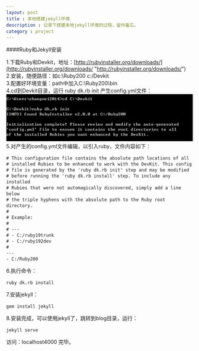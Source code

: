 ```yaml
---
layout: post
title : 本地搭建jekyll环境
description : 记录下搭建本地jekyll环境的过程，留作备忘。
category : project
---
```


####Ruby和Jekyll安装  

1.下载Ruby和Devkit，地址：[http://rubyinstaller.org/downloads/](http://rubyinstaller.org/downloads/ "http://rubyinstaller.org/downloads/")  
2.安装，随便路径：如c:\Ruby200  c:/Devkit  
3.配置好环境变量：path中加入C:\Ruby200\bin  
4.cd到Devkit目录，运行 ruby dk.rb init 产生config.yml文件：  
![](/images/projectImage/ruby_install.png)  
5.对产生的config.yml文件编辑，以引入ruby，文件内容如下：  

	# This configuration file contains the absolute path locations of all
	# installed Rubies to be enhanced to work with the DevKit. This config
	# file is generated by the 'ruby dk.rb init' step and may be modified
	# before running the 'ruby dk.rb install' step. To include any installed
	# Rubies that were not automagically discovered, simply add a line below
	# the triple hyphens with the absolute path to the Ruby root directory.
	#
	# Example:
	#
	# ---
	# - C:/ruby19trunk
	# - C:/ruby192dev
	#
	---
	- C:/Ruby200

6.执行命令：

	ruby dk.rb install 
 
7.安装jekyll：

	gem install jekyll
8.安装完成，可以使用jekyll了，跳转到blog目录，运行：

	jekyll serve

访问：localhost4000 完毕。